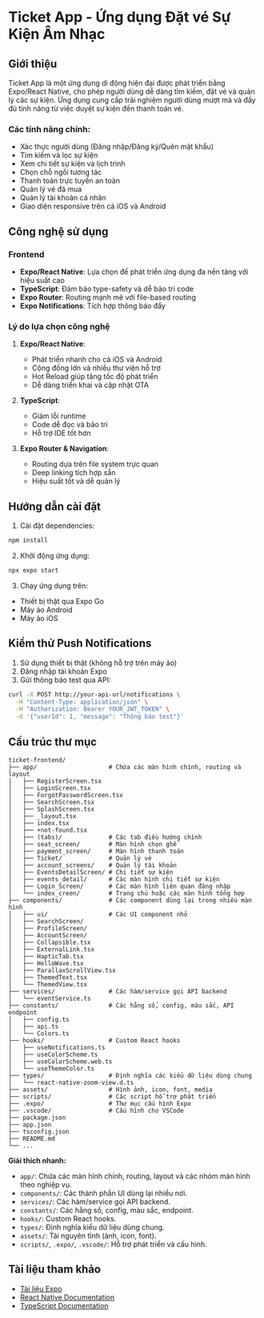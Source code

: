 # Ticket App - Ứng dụng Đặt vé Sự Kiện Âm Nhạc

## Giới thiệu

Ticket App là một ứng dụng di động hiện đại được phát triển bằng Expo/React Native, cho phép người dùng dễ dàng tìm kiếm, đặt vé và quản lý các sự kiện. Ứng dụng cung cấp trải nghiệm người dùng mượt mà và đầy đủ tính năng từ việc duyệt sự kiện đến thanh toán vé.

### Các tính năng chính:

- Xác thực người dùng (Đăng nhập/Đăng ký/Quên mật khẩu)
- Tìm kiếm và lọc sự kiện
- Xem chi tiết sự kiện và lịch trình
- Chọn chỗ ngồi tương tác
- Thanh toán trực tuyến an toàn
- Quản lý vé đã mua
- Quản lý tài khoản cá nhân
- Giao diện responsive trên cả iOS và Android

## Công nghệ sử dụng

### Frontend
- **Expo/React Native**: Lựa chọn để phát triển ứng dụng đa nền tảng với hiệu suất cao
- **TypeScript**: Đảm bảo type-safety và dễ bảo trì code
- **Expo Router**: Routing mạnh mẽ với file-based routing
- **Expo Notifications**: Tích hợp thông báo đẩy

### Lý do lựa chọn công nghệ

1. **Expo/React Native**:
   - Phát triển nhanh cho cả iOS và Android
   - Cộng đồng lớn và nhiều thư viện hỗ trợ
   - Hot Reload giúp tăng tốc độ phát triển
   - Dễ dàng triển khai và cập nhật OTA

2. **TypeScript**:
   - Giảm lỗi runtime
   - Code dễ đọc và bảo trì
   - Hỗ trợ IDE tốt hơn

3. **Expo Router & Navigation**:
   - Routing dựa trên file system trực quan
   - Deep linking tích hợp sẵn
   - Hiệu suất tốt và dễ quản lý

## Hướng dẫn cài đặt

1. Cài đặt dependencies:
```bash
npm install
```

2. Khởi động ứng dụng:
```bash
npx expo start
```

3. Chạy ứng dụng trên:
- Thiết bị thật qua Expo Go
- Máy ảo Android
- Máy ảo iOS

## Kiểm thử Push Notifications

1. Sử dụng thiết bị thật (không hỗ trợ trên máy ảo)
2. Đăng nhập tài khoản Expo
3. Gửi thông báo test qua API:

```bash
curl -X POST http://your-api-url/notifications \
  -H "Content-Type: application/json" \
  -H "Authorization: Bearer YOUR_JWT_TOKEN" \
  -d '{"userId": 1, "message": "Thông báo test"}'
```

## Cấu trúc thư mục

```
ticket-frontend/
├── app/                    # Chứa các màn hình chính, routing và layout
│   ├── RegisterScreen.tsx
│   ├── LoginScreen.tsx
│   ├── ForgotPasswordScreen.tsx
│   ├── SearchScreen.tsx
│   ├── SplashScreen.tsx
│   ├── _layout.tsx
│   ├── index.tsx
│   ├── +not-found.tsx
│   ├── (tabs)/             # Các tab điều hướng chính
│   ├── seat_screen/        # Màn hình chọn ghế
│   ├── payment_screen/     # Màn hình thanh toán
│   ├── Ticket/             # Quản lý vé
│   ├── account_screens/    # Quản lý tài khoản
│   ├── EventsDetailScreen/ # Chi tiết sự kiện
│   ├── events_detail/      # Các màn hình chi tiết sự kiện
│   ├── Login_Screen/       # Các màn hình liên quan đăng nhập
│   └── index_creen/        # Trang chủ hoặc các màn hình tổng hợp
├── components/             # Các component dùng lại trong nhiều màn hình
│   ├── ui/                 # Các UI component nhỏ
│   ├── SearchScreen/
│   ├── ProfileScreen/
│   ├── AccountScreen/
│   ├── Collapsible.tsx
│   ├── ExternalLink.tsx
│   ├── HapticTab.tsx
│   ├── HelloWave.tsx
│   ├── ParallaxScrollView.tsx
│   ├── ThemedText.tsx
│   └── ThemedView.tsx
├── services/               # Các hàm/service gọi API backend
│   └── eventService.ts
├── constants/              # Các hằng số, config, màu sắc, API endpoint
│   ├── config.ts
│   ├── api.ts
│   └── Colors.ts
├── hooks/                  # Custom React hooks
│   ├── useNotifications.ts
│   ├── useColorScheme.ts
│   ├── useColorScheme.web.ts
│   └── useThemeColor.ts
├── types/                  # Định nghĩa các kiểu dữ liệu dùng chung
│   └── react-native-zoom-view.d.ts
├── assets/                 # Hình ảnh, icon, font, media
├── scripts/                # Các script hỗ trợ phát triển
├── .expo/                  # Thư mục cấu hình Expo
├── .vscode/                # Cấu hình cho VSCode
├── package.json
├── app.json
├── tsconfig.json
├── README.md
└── ...
```

**Giải thích nhanh:**
- `app/`: Chứa các màn hình chính, routing, layout và các nhóm màn hình theo nghiệp vụ.
- `components/`: Các thành phần UI dùng lại nhiều nơi.
- `services/`: Các hàm/service gọi API backend.
- `constants/`: Các hằng số, config, màu sắc, endpoint.
- `hooks/`: Custom React hooks.
- `types/`: Định nghĩa kiểu dữ liệu dùng chung.
- `assets/`: Tài nguyên tĩnh (ảnh, icon, font).
- `scripts/`, `.expo/`, `.vscode/`: Hỗ trợ phát triển và cấu hình.

## Tài liệu tham khảo

- [Tài liệu Expo](https://docs.expo.dev/)
- [React Native Documentation](https://reactnative.dev/)
- [TypeScript Documentation](https://www.typescriptlang.org/docs/)
